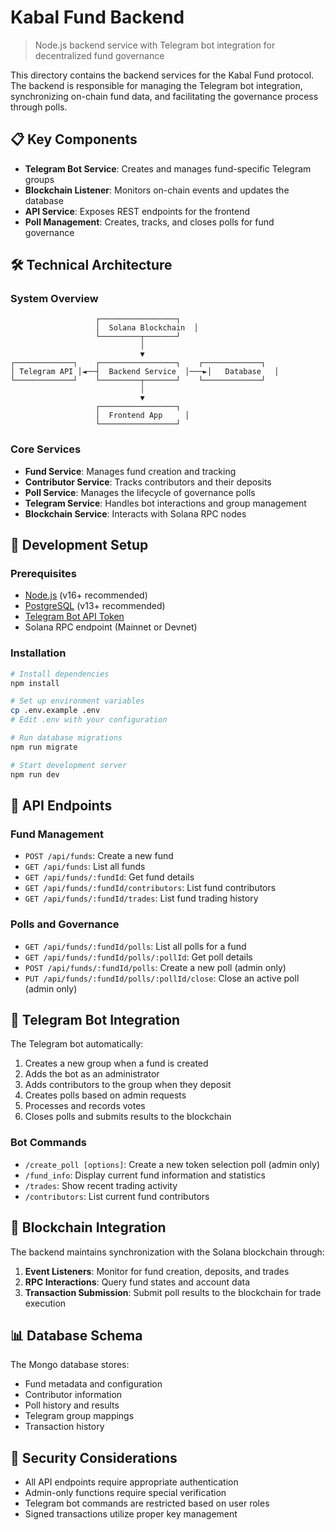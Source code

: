 # Kabal Fund Backend

> Node.js backend service with Telegram bot integration for decentralized fund governance

This directory contains the backend services for the Kabal Fund protocol. The backend is responsible for managing the Telegram bot integration, synchronizing on-chain fund data, and facilitating the governance process through polls.

## 📋 Key Components

- **Telegram Bot Service**: Creates and manages fund-specific Telegram groups
- **Blockchain Listener**: Monitors on-chain events and updates the database
- **API Service**: Exposes REST endpoints for the frontend
- **Poll Management**: Creates, tracks, and closes polls for fund governance

## 🛠️ Technical Architecture

### System Overview

```
                   ┌─────────────────┐
                   │  Solana Blockchain  │
                   └─────────┬───────┘
                             │
                             ▼
┌─────────────┐    ┌─────────────────┐    ┌─────────────┐
│ Telegram API │◄──┤  Backend Service  │───►│   Database   │
└─────────────┘    └─────────┬───────┘    └─────────────┘
                             │
                             ▼
                   ┌─────────────────┐
                   │  Frontend App     │
                   └─────────────────┘
```

### Core Services

- **Fund Service**: Manages fund creation and tracking
- **Contributor Service**: Tracks contributors and their deposits
- **Poll Service**: Manages the lifecycle of governance polls
- **Telegram Service**: Handles bot interactions and group management
- **Blockchain Service**: Interacts with Solana RPC nodes

## 🚀 Development Setup

### Prerequisites

- [Node.js](https://nodejs.org/) (v16+ recommended)
- [PostgreSQL](https://www.postgresql.org/) (v13+ recommended)
- [Telegram Bot API Token](https://core.telegram.org/bots#creating-a-new-bot)
- Solana RPC endpoint (Mainnet or Devnet)

### Installation

```bash
# Install dependencies
npm install

# Set up environment variables
cp .env.example .env
# Edit .env with your configuration

# Run database migrations
npm run migrate

# Start development server
npm run dev
```

## 📝 API Endpoints

### Fund Management

- `POST /api/funds`: Create a new fund
- `GET /api/funds`: List all funds
- `GET /api/funds/:fundId`: Get fund details
- `GET /api/funds/:fundId/contributors`: List fund contributors
- `GET /api/funds/:fundId/trades`: List fund trading history

### Polls and Governance

- `GET /api/funds/:fundId/polls`: List all polls for a fund
- `GET /api/funds/:fundId/polls/:pollId`: Get poll details
- `POST /api/funds/:fundId/polls`: Create a new poll (admin only)
- `PUT /api/funds/:fundId/polls/:pollId/close`: Close an active poll (admin only)

## 🤖 Telegram Bot Integration

The Telegram bot automatically:

1. Creates a new group when a fund is created
2. Adds the bot as an administrator
3. Adds contributors to the group when they deposit
4. Creates polls based on admin requests
5. Processes and records votes
6. Closes polls and submits results to the blockchain

### Bot Commands

- `/create_poll [options]`: Create a new token selection poll (admin only)
- `/fund_info`: Display current fund information and statistics
- `/trades`: Show recent trading activity
- `/contributors`: List current fund contributors

## 🔄 Blockchain Integration

The backend maintains synchronization with the Solana blockchain through:

1. **Event Listeners**: Monitor for fund creation, deposits, and trades
2. **RPC Interactions**: Query fund states and account data
3. **Transaction Submission**: Submit poll results to the blockchain for trade execution

## 📊 Database Schema

The Mongo database stores:

- Fund metadata and configuration
- Contributor information
- Poll history and results
- Telegram group mappings
- Transaction history

## 🔐 Security Considerations

- All API endpoints require appropriate authentication
- Admin-only functions require special verification
- Telegram bot commands are restricted based on user roles
- Signed transactions utilize proper key management

